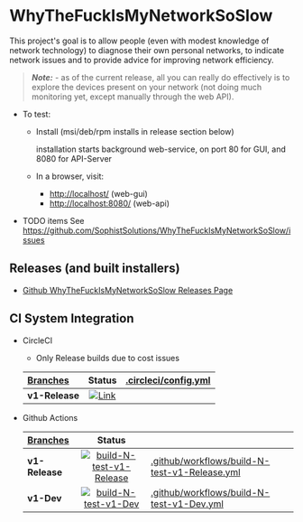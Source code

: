 # WhyTheFuckIsMyNetworkSoSlow

This project's goal is to allow people (even with modest knowledge of network technology) to
diagnose their own personal networks, to indicate network issues and to provide advice for improving network efficiency.

> **_Note:_** - as of the current release, all you can really do effectively is to explore the devices present on your network (not doing much monitoring yet, except manually through the web API).

- To test:

  - Install (msi/deb/rpm installs in release section below)

    installation starts background web-service, on port 80 for GUI, and 8080 for API-Server

  - In a browser, visit:
    - <http://localhost/> (web-gui)
    - <http://localhost:8080/> (web-api)

- TODO items
  See <https://github.com/SophistSolutions/WhyTheFuckIsMyNetworkSoSlow/issues>

## Releases (and built installers)

- [Github WhyTheFuckIsMyNetworkSoSlow Releases Page](https://github.com/SophistSolutions/WhyTheFuckIsMyNetworkSoSlow/releases)

## CI System Integration

- CircleCI

  - Only Release builds due to cost issues

  | [Branches](https://app.circleci.com/pipelines/github/SophistSolutions/WhyTheFuckIsMyNetworkSoSlow) |                                                                                                 Status                                                                                                 | [.circleci/config.yml](.circleci/config.yml) |
  | :------------------------------------------------------------------------------------------------- | :----------------------------------------------------------------------------------------------------------------------------------------------------------------------------------------------------: | :------------------------------------------- |
  | **v1-Release**                                                                                     | [![Link](https://circleci.com/gh/SophistSolutions/WhyTheFuckIsMyNetworkSoSlow/tree/v1-Release.svg?style=shield)](https://circleci.com/gh/SophistSolutions/WhyTheFuckIsMyNetworkSoSlow/tree/v1-Release) |                                              |

- Github Actions

  | [Branches](https://github.com/SophistSolutions/WhyTheFuckIsMyNetworkSoSlow) |                                                                                                                                              Status                                                                                                                                               |                                                                                                |
  | :-------------------------------------------------------------------------- | :-----------------------------------------------------------------------------------------------------------------------------------------------------------------------------------------------------------------------------------------------------------------------------------------------: | :--------------------------------------------------------------------------------------------- |
  | **v1-Release**                                                              | [![build-N-test-v1-Release](https://github.com/SophistSolutions/WhyTheFuckIsMyNetworkSoSlow/workflows/build-N-test-v1-Release/badge.svg?branch=v1-Release)](https://github.com/SophistSolutions/WhyTheFuckIsMyNetworkSoSlow/actions?query=workflow%3Abuild-N-test-v1-Release+branch%3Av1-Release) | [.github/workflows/build-N-test-v1-Release.yml](.github/workflows/build-N-test-v1-Release.yml) |
  | **v1-Dev**                                                                  |           [![build-N-test-v1-Dev](https://github.com/SophistSolutions/WhyTheFuckIsMyNetworkSoSlow/workflows/build-N-test-v1-Dev/badge.svg?branch=v1-Dev)](https://github.com/SophistSolutions/WhyTheFuckIsMyNetworkSoSlow/actions?query=workflow%3Abuild-N-test-v1-Dev+branch%3Av1-Dev)           | [.github/workflows/build-N-test-v1-Dev.yml](.github/workflows/build-N-test-v1-Dev.yml)         |

